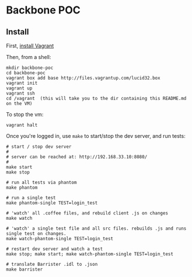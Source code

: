 # Backbone POC

## Install

First, [install Vagrant](http://vagrantup.com/)
    
Then, from a shell:
    
    mkdir backbone-poc
    cd backbone-poc
    vagrant box add base http://files.vagrantup.com/lucid32.box
    vagrant init
    vagrant up
    vagrant ssh
    cd /vagrant  (this will take you to the dir containing this README.md on the VM)
    
To stop the vm:

    vagrant halt
    
Once you're logged in, use `make` to start/stop the dev server, and run tests:

    # start / stop dev server
    #
    # server can be reached at: http://192.168.33.10:8080/
    #
    make start
    make stop
    
    # run all tests via phantom
    make phantom
    
    # run a single test
    make phantom-single TEST=login_test
    
    # 'watch' all .coffee files, and rebuild client .js on changes
    make watch
    
    # 'watch' a single test file and all src files. rebuilds .js and runs single test on changes.
    make watch-phantom-single TEST=login_test
    
    # restart dev server and watch a test
    make stop; make start; make watch-phantom-single TEST=login_test

    # translate Barrister .idl to .json
    make barrister
    
    